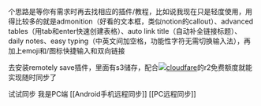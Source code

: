 
个思路是等你有需求时再去找相应的插件/教程，比如说我现在只是轻度使用，用得比较多的就是admonition（好看的文本框，类似notion的callout）、advanced tables（用tab和enter快速创建表格）、auto link title（自动补全链接标题）、daily notes、easy typing（中英文间加空格，功能性字符无需切换输入法），再加上emoji和/图标快捷输入和双向链接

去安装remotely save插件，里面有s3储存，配合[![](https://i0.hdslb.com/bfs/reply/9f3ad0659e84c96a711b88dd33f4bc2e945045e0.png)cloudfare](https://search.bilibili.com/all?from_source=webcommentline_search&keyword=cloudfare&seid=17189665471093227801&from_avid=209774352&from_comid=255969843872)的r2免费额度就能实现随时同步了

试试同步
我是PC端
[[Android手机远程同步]]
[[PC远程同步]]